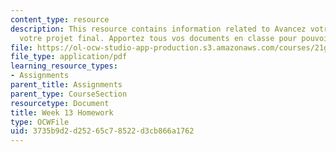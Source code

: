 ```yaml
---
content_type: resource
description: This resource contains information related to Avancez votre travail sur
  votre projet final. Apportez tous vos documents en classe pour pouvoir travailler.
file: https://ol-ocw-studio-app-production.s3.amazonaws.com/courses/21g-315-cross-cultural-perspectives-on-contemporary-french-society-fall-2011/3735b9d2d25265c78522d3cb866a1762_MIT21G_315F11_hmkwk13.pdf
file_type: application/pdf
learning_resource_types:
- Assignments
parent_title: Assignments
parent_type: CourseSection
resourcetype: Document
title: Week 13 Homework
type: OCWFile
uid: 3735b9d2-d252-65c7-8522-d3cb866a1762
---
```

